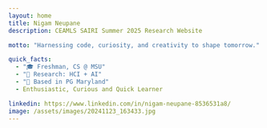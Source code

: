 ```yaml
---
layout: home
title: Nigam Neupane
description: CEAMLS SAIRI Summer 2025 Research Website

motto: "Harnessing code, curiosity, and creativity to shape tomorrow."

quick_facts:
  - "🎓 Freshman, CS @ MSU"
  - "🔬 Research: HCI + AI"
  - "📍 Based in PG Maryland"
  - Enthusiastic, Curious and Quick Learner

linkedin: https://www.linkedin.com/in/nigam-neupane-8536531a8/
image: /assets/images/20241123_163433.jpg
---
```

